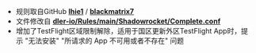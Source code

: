 * 规则取自GitHub [**lhie1**](https://github.com/dler-io/Rules/tree/main) / [**blackmatrix7**](https://github.com/blackmatrix7/ios_rule_script/tree/master/rule/Shadowrocket)
* 文件修改自 [**dler-io/Rules/main/Shadowrocket/Complete.conf**](https://raw.githubusercontent.com/dler-io/Rules/main/Shadowrocket/Complete.conf)
* 增加了TestFlight区域限制解除，适用于国区更新外区TestFlight App时，提示 "无法安装" "所请求的 App 不可用或者不存在" 问题
